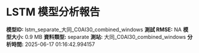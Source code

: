 # LSTM 模型分析報告
**模型ID:** lstm_separate_大同_C0AI30_combined_windows
**測試 RMSE:** NA
**模型大小:** 0.9 MB
**資料類型:** separate
**測站:** 大同_C0AI30_combined_windows
**分析時間:** 2025-06-17 01:16:42.994157
